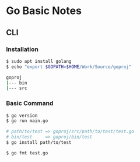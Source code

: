 # Go Basic Notes

## CLI

### Installation

```sh
$ sudo apt install golang
$ echo "export $GOPATH=$HOME/Work/Source/goproj"
```

```sh
goproj
|--- bin
|--- src

```

### Basic Command

```sh
$ go version
$ go run main.go
```

```sh
# path/to/test => goproj/src/path/to/test/test.go
# bin/test     => goproj/bin/test
$ go install path/to/test

$ go fmt test.go
```

